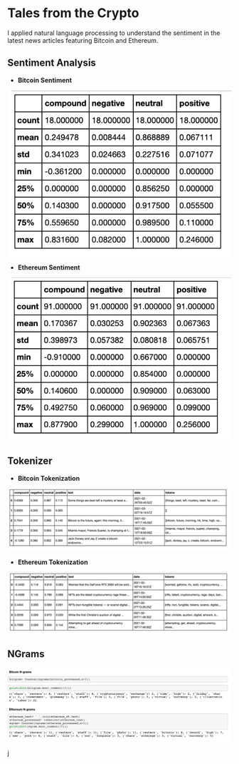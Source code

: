 # Tales from the Crypto

I applied natural language processing to understand the sentiment in the latest news articles featuring Bitcoin and Ethereum.

## **Sentiment Analysis**

- **Bitcoin Sentiment**

![](https://raw.githubusercontent.com/bhatt11z/NLP/main/Screen%20shots/Screenshot%202021-07-05%20at%2010.28.41%20PM.png)

- **Ethereum Sentiment**

![](https://raw.githubusercontent.com/bhatt11z/NLP/main/Screen%20shots/Screenshot%202021-07-05%20at%2010.31.13%20PM.png)


## **Tokenizer**

- **Bitcoin Tokenization**

![](https://raw.githubusercontent.com/bhatt11z/NLP/main/Screen%20shots/Screenshot%202021-07-05%20at%2010.33.28%20PM.png)

- **Ethereum Tokenization**

![](https://raw.githubusercontent.com/bhatt11z/NLP/main/Screen%20shots/Screenshot%202021-07-05%20at%2010.34.59%20PM.png)


## **NGrams**

![](https://raw.githubusercontent.com/bhatt11z/NLP/main/Screen%20shots/Screenshot%202021-07-05%20at%2010.37.01%20PM.png)

j
